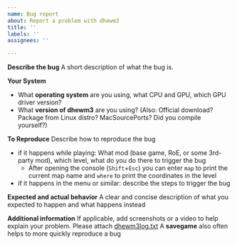 ```yaml
---
name: Bug report
about: Report a problem with dhewm3
title: ''
labels: ''
assignees: ''

---
```


<!-- NOTE: Please check the existing bug reports first to find out if it has already been reported. In that case, just add a comment there with your additional information -->

**Describe the bug**
A short description of what the bug is.

**Your System**
- What **operating system** are you using, what CPU and GPU, which GPU driver version?
- What **version of dhewm3** are you using? (Also: Official download? Package from Linux distro? MacSourcePorts? Did you compile yourself?)

**To Reproduce**
Describe how to reproduce the bug
- if it happens while playing: What mod (base game, RoE, or some 3rd-party mod), which level, what do you do there to trigger the bug
    - After opening the console (`Shift`+`Esc`) you can enter `map` to print the current map name and `where` to print the coordinates in the level
- if it happens in the menu or similar: describe the steps to trigger the bug

**Expected and actual behavior**
A clear and concise description of what you expected to happen and what happens instead

**Additional information**
If applicable, add screenshots or a video to help explain your problem.
Please attach [dhewm3log.txt](https://github.com/dhewm/dhewm3/wiki/FAQ#where-do-i-find-the-config-files-and-savegames-and-dhewm3logtxt)
A **savegame** also often helps to more quickly reproduce a bug
